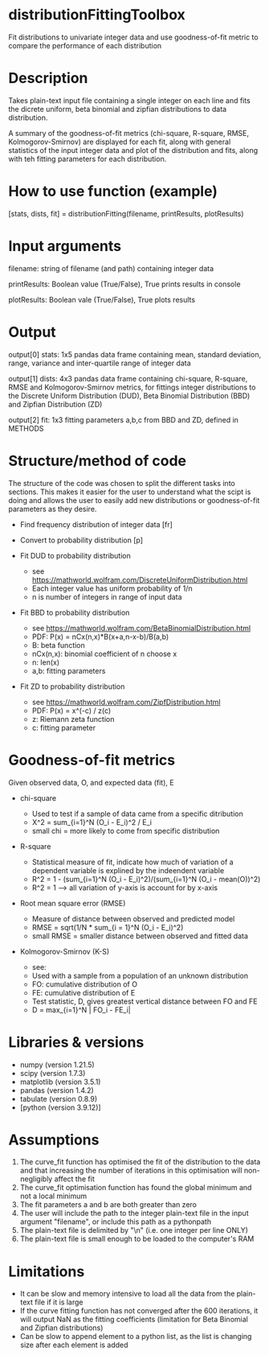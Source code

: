 # distributionFittingToolbox
Fit distributions to univariate integer data and use goodness-of-fit metric to compare the performance of each distribution

# Description
Takes plain-text input file containing a single integer on each line and fits the dicrete uniform, beta binomial and zipfian distributions to data distribution. 

A summary of the goodness-of-fit metrics (chi-square, R-square, RMSE, Kolmogorov-Smirnov) are displayed for each fit, along with general statistics of the input integer data and plot of the distribution and fits, along with teh fitting parameters for each distribution.

# How to use function (example)
[stats, dists, fit] = distributionFitting(filename, printResults, plotResults)

# Input arguments
filename: string of filename (and path) containing integer data

printResults: Boolean value (True/False), True prints results in console

plotResults: Boolean vale (True/False), True plots results

# Output
output[0] stats: 1x5 pandas data frame containing mean, standard deviation, range, variance and inter-quartile range of integer data

output[1] dists: 4x3 pandas data frame containing chi-square, R-square, RMSE and Kolmogorov-Smirnov metrics, for fittings integer distributions to the Discrete Uniform Distribution (DUD), Beta Binomial Distribution (BBD) and Zipfian Distribution (ZD)

output[2] fit:  1x3 fitting parameters a,b,c from BBD and ZD, defined in METHODS
 
# Structure/method of code
The structure of the code was chosen to split the different tasks into sections. This makes it easier for the user to understand what the scipt is doing and allows the user to easily add new distributions or goodness-of-fit parameters as they desire.

* Find frequency distribution of integer data [fr]

* Convert to probability distribution [p]

* Fit DUD to probability distribution
    - see https://mathworld.wolfram.com/DiscreteUniformDistribution.html
    - Each integer value has uniform probability of 1/n
    - n is number of integers in range of input data
    
* Fit BBD to probability distribution
    - see https://mathworld.wolfram.com/BetaBinomialDistribution.html
    - PDF: P(x) = nCx(n,x)*B(x+a,n-x-b)/B(a,b)
    - B: beta function
    - nCx(n,x): binomial coefficient of n choose x
    - n: len(x)
    - a,b: fitting parameters
    
* Fit ZD to probability distribution
    - see https://mathworld.wolfram.com/ZipfDistribution.html
    - PDF: P(x) = x^(-c) / z(c)
    - z: Riemann zeta function
    - c: fitting parameter

# Goodness-of-fit metrics
Given observed data, O, and expected data (fit), E

* chi-square
    - Used to test if a sample of data came from a specific ditribution
    - X^2 = sum_{i=1}^N (O_i - E_i)^2 / E_i
    - small chi = more likely to come from specific distribution
    
* R-square
    - Statistical measure of fit, indicate how much of variation of a dependent variable is explined by the indeendent variable
    - R^2 = 1 - (sum_{i=1}^N (O_i - E_i)^2)/(sum_{i=1}^N (O_i - mean(O))^2)
    - R^2 = 1 --> all variation of y-axis is account for by x-axis
    
*  Root mean square error (RMSE)
    - Measure of distance between observed and predicted model
    - RMSE = sqrt(1/N * sum_{i = 1}^N (O_i - E_i)^2)
    - small RMSE = smaller distance between observed and fitted data
    
* Kolmogorov-Smirnov (K-S)
    - see: 
    - Used with a sample from a population of an unknown distribution
    - FO: cumulative distribution of O
    - FE: cumulative distribution of E
    - Test statistic, D, gives greatest vertical distance between FO and FE
    - D = max_{i=1}^N | FO_i - FE_i|

# Libraries & versions
* numpy       (version 1.21.5)    
* scipy       (version 1.7.3)
* matplotlib  (version 3.5.1)
* pandas      (version 1.4.2)
* tabulate    (version 0.8.9)
* [python      (version 3.9.12)]

# Assumptions
1. The curve_fit function has optimised the fit of the distribution to the data and that increasing the number of iterations in this optimisation will non-negligibly affect the fit
2. The curve_fit optimisation function has found the global minimum and not a local minimum
3. The fit parameters a and b are both greater than zero
4. The user will include the path to the integer plain-text file in the input argument "filename", or include this path as a pythonpath
5. The plain-text file is delimited by "\n" (i.e. one integer per line ONLY)
6. The plain-text file is small enough to be loaded to the computer's RAM

# Limitations
* It can be slow and memory intensive to load all the data from the plain-text file if it is large
* If the curve fitting function has not converged after the 600 iterations, it will output NaN as the fitting coefficients (limitation for Beta Binomial and Zipfian distributions)
* Can be slow to append element to a python list, as the list is changing size after each element is added
